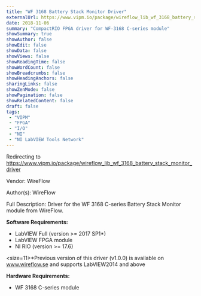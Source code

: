 ```yaml
---
title: "WF 3168 Battery Stack Monitor Driver"
externalUrl: https://www.vipm.io/package/wireflow_lib_wf_3168_battery_stack_monitor_driver
date: 2018-11-06
summary: "CompactRIO FPGA driver for WF-3168 C-series module"
showSummary: true
showAuthor: false
showEdit: false
showData: false
showViews: false
showReadingTime: false
showWordCount: false
showBreadcrumbs: false
showHeadingAnchors: false
sharingLinks: false
showZenMode: false
showPagination: false
showRelatedContent: false
draft: false
tags:
 - "VIPM"
 - "FPGA"
 - "I/O"
 - "NI"
 - "NI LabVIEW Tools Network"
---
```


Redirecting to https://www.vipm.io/package/wireflow_lib_wf_3168_battery_stack_monitor_driver

Vendor: WireFlow

Author(s): WireFlow
 
Full Description:
Driver for the WF 3168 C-series Battery Stack Monitor module from WireFlow.

**Software Requirements:**
- LabVIEW Full (version >= 2017 SP1*)
- LabVIEW FPGA module
- NI RIO (version >= 17.6)

<size=11>*Previous version of this driver (v1.0.0) is available on www.wireflow.se and supports LabVIEW2014 and above</size>

**Hardware Requirements:**
- WF 3168 C-series module